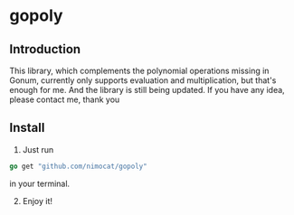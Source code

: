 # gopoly

## Introduction

This library, which complements the polynomial operations missing in Gonum, currently only supports evaluation and multiplication, but that's enough for me. And the library is still being updated. If you have any idea, please contact me, thank you

## Install

1. Just run

````go
go get "github.com/nimocat/gopoly"
````

in your terminal.

2. Enjoy it!